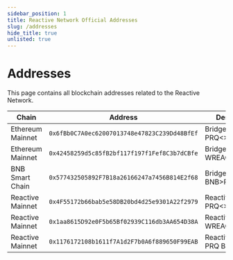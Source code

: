 ```yaml
---
sidebar_position: 1
title: Reactive Network Official Addresses
slug: /addresses
hide_title: true
unlisted: true
---
```


# Addresses

This page contains all blockchain addresses related to the Reactive Network.

| Chain            | Address                                      | Description                       |
|------------------|----------------------------------------------|-----------------------------------|
| Ethereum Mainnet | `0x6fBb0C7A0ec62007013748e47823C239Dd48BfEf` | Bridge PRQ\<\>REACT               |
| Ethereum Mainnet | `0x42458259d5c85fB2bf117f197f1Fef8C3b7dCBfe` | Bridge WREACT\<\>REACT            |
| BNB Smart Chain  | `0x577432505892F7B18a26166247a7456B814E2f68` | Bridge PRQ BNB>REACT              |
| Reactive Mainnet | `0x4F55172b66bab5e58DB20bd4d25e9301A22f2979` | Reactive part of PRQ\<\>REACT     |
| Reactive Mainnet | `0x1aa8615D92e0F5b65Bf02939C116db3AA654D38A` | Reactive part of  WREACT\<\>REACT |
| Reactive Mainnet | `0x1176172108b1611f7A1d2F7b0A6f889650F99EAB` | Reactive part of  PRQ BNB>REACT   |
